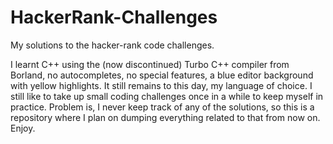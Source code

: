 # HackerRank-Challenges
My solutions to the hacker-rank code challenges.


I learnt C++ using the (now discontinued) Turbo C++ compiler from Borland, no autocompletes, no special features, a blue editor background with yellow highlights. It still remains to this day, my language of choice. I still like to take up small coding challenges once in a while to keep myself in practice. Problem is, I never keep track of any of the solutions, so this is a repository where I plan on dumping everything related to that from now on. Enjoy.
